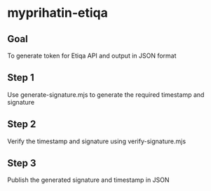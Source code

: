 # myprihatin-etiqa

## Goal
To generate token for Etiqa API and output in JSON format

## Step 1
Use generate-signature.mjs to generate the required timestamp and signature

## Step 2
Verify the timestamp and signature using verify-signature.mjs

## Step 3
Publish the generated signature and timestamp in JSON
